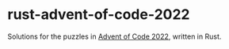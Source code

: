 # rust-advent-of-code-2022
Solutions for the puzzles in [Advent of Code 2022](https://adventofcode.com/), written in Rust.

